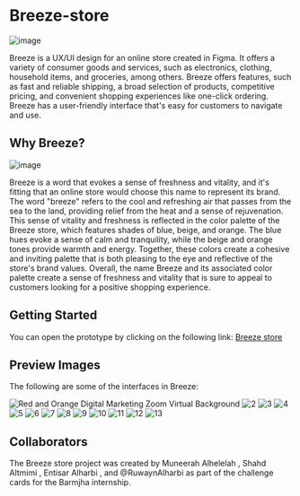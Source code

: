 # Breeze-store
![image](https://github.com/MuneerahAlhelelah/Breeze-store/assets/127988138/a702503f-cc8c-43ec-bfa0-230d097cdc13)

Breeze is a UX/UI design for an online store created in Figma. It offers a variety of consumer goods and services, such as electronics, clothing, household items, and groceries, among others. Breeze offers features, such as fast and reliable shipping, a broad selection of products, competitive pricing, and convenient shopping experiences like one-click ordering. Breeze has a user-friendly interface that's easy for customers to navigate and use.

## Why Breeze?
![image](https://github.com/MuneerahAlhelelah/Breeze-store/assets/127988138/d2bbcbe3-a28b-4380-a001-49c8586d2e6b)

Breeze is a word that evokes a sense of freshness and vitality, and it's fitting that an online store would choose this name to represent its brand. The word "breeze" refers to the cool and refreshing air that passes from the sea to the land, providing relief from the heat and a sense of rejuvenation. This sense of vitality and freshness is reflected in the color palette of the Breeze store, which features shades of blue, beige, and orange. The blue hues evoke a sense of calm and tranquility, while the beige and orange tones provide warmth and energy. Together, these colors create a cohesive and inviting palette that is both pleasing to the eye and reflective of the store's brand values. Overall, the name Breeze and its associated color palette create a sense of freshness and vitality that is sure to appeal to customers looking for a positive shopping experience.

## Getting Started
   You can open the prototype by clicking on the following link: [Breeze store](https://www.figma.com/file/hxEzUHd8Hpnll6U7q52wbU/amazon-%F0%9F%8E%A8?type=design&node-id=239%3A5192&mode=design&t=eq4KMwI0RskIUTKo-1)
   
 ## Preview Images
 The following are some of the interfaces in Breeze:
 
 ![Red and Orange Digital Marketing Zoom Virtual Background](https://github.com/MuneerahAlhelelah/Breeze-store/assets/127988138/2451fb92-7a98-4c18-b90a-d866c9cede97)
 ![2](https://github.com/MuneerahAlhelelah/Breeze-store/assets/127988138/ca6853ad-3786-4865-89a7-9c4ebae960a5)
 ![3](https://github.com/MuneerahAlhelelah/Breeze-store/assets/127988138/a0d6f8c4-56c1-4417-aed1-94238819ef3a)
 ![4](https://github.com/MuneerahAlhelelah/Breeze-store/assets/127988138/074909a3-3854-4500-848e-16c725589ec2)
 ![5](https://github.com/MuneerahAlhelelah/Breeze-store/assets/127988138/71b80aa4-3306-4811-982d-d35cbb03b1c0)
 ![6](https://github.com/MuneerahAlhelelah/Breeze-store/assets/127988138/f75bb9c4-573a-4fef-835c-2c4afa03df0e)
 ![7](https://github.com/MuneerahAlhelelah/Breeze-store/assets/127988138/7d6abc80-4812-416b-9acc-ea31209962b3)
 ![8](https://github.com/MuneerahAlhelelah/Breeze-store/assets/127988138/0085befe-d38c-42d5-b45c-014a8ea92a21)
 ![9](https://github.com/MuneerahAlhelelah/Breeze-store/assets/127988138/237bf0da-b4a9-4793-ba7b-8e7aa1c99728)
 ![10](https://github.com/MuneerahAlhelelah/Breeze-store/assets/127988138/0344afac-d803-485c-8c6e-52cf78c8b50d)
 ![11](https://github.com/MuneerahAlhelelah/Breeze-store/assets/127988138/ca7bb663-9614-491b-8ca2-c700669a52b5)
 ![12](https://github.com/MuneerahAlhelelah/Breeze-store/assets/127988138/c3ce42d8-5d88-47b7-ad83-0cf4476c0f76)
 ![13](https://github.com/MuneerahAlhelelah/Breeze-store/assets/127988138/adb8f9e7-64cc-441c-b3ea-920cda737e66)












 
 
 




 ## Collaborators
   The Breeze store project was created by Muneerah Alhelelah , Shahd Altmimi , Entisar Alharbi , and @RuwaynAlharbi as part of the challenge cards for the Barmjha internship.
   
